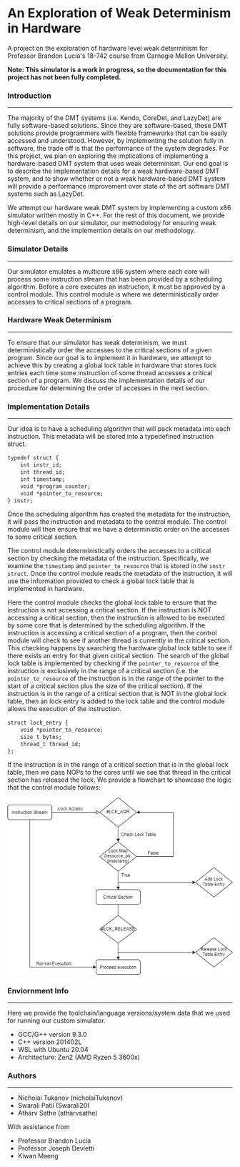 # An Exploration of Weak Determinism in Hardware
A project on the exploration of hardware level weak determinism for Professor Brandon Lucia's 18-742 course from Carnegie Mellon University.

**Note: This simulator is a work in progress, so the documentation for this project has not been fully completed.**

### Introduction
-------------------------------------------------
The majority of the DMT systems (i.e. Kendo, CoreDet, and LazyDet) are fully software-based solutions. Since they are software-based, these DMT solutions provide programmers with flexible frameworks that can be easily accessed and understood. However, by implementing the solution fully in software, the trade off is that the performance of the system degrades. For this project, we plan on exploring the implications of implementing a hardware-based DMT system that uses weak determinism. Our end goal is to describe the implementation details for a weak hardware-based DMT system, and to show whether or not a weak hardware-based DMT system will provide a performance improvement over state of the art software DMT systems such as LazyDet.

We attempt our hardware weak DMT system by implementing a custom x86 simulator written mostly in C++. For the rest of this document, we provide high-level details on our simulator, our methodology for ensuring weak determinism, and the implemention details on our methodology.

### Simulator Details
-------------------------------------------------
Our simulator emulates a multicore x86 system where each core will process some instruction stream that has been provided by a scheduling algorithm. Before a core executes an instruction, it must be approved by a control module. This control module is where we deterministically order accesses to critical sections of a program. 

### Hardware Weak Determinism
-------------------------------------------------
To ensure that our simulator has weak determinism, we must deterministically order the accesses to the critical sections of a given program. Since our goal is to implement it in hardware, we attempt to achieve this by creating a global lock table in hardware that stores lock entries each time some instruction of some thread accesses a critical section of a program. We discuss the implementation details of our procedure for determining the order of accesses in the next section.


### Implementation Details
-------------------------------------------------

Our idea is to have a scheduling algorithm that will pack metadata into each instruction. This metadata will be stored into a typedefined instruction struct. 

```
typedef struct {
    int instr_id; 
    int thread_id; 
    int timestamp; 
    void *program_counter;
    void *pointer_to_resource; 
} instr;
```

Once the scheduling algorithm has created the metadata for the instruction, it will pass the instruction and metadata to the control module. The control module will then ensure that we have a deterministic order on the accesses to some critical section.

The control module deterministically orders the accesses to a critical section by checking the metadata of the instruction. Specifically, we examine the `timestamp` and `pointer_to_resource` that is stored in the `instr struct`. Once the control module reads the metadata of the instruction, it will use the information provided to check a global lock table that is implemented in hardware.

Here the control module checks the global lock table to ensure that the instruction is not accessing a critical section. If the instruction is NOT accessing a critical section, then the instruction is allowed to be executed by some core that is determined by the scheduling algorithm. If the instruction is accessing a critical section of a program, then the control module will check to see if another thread is currently in the critical section. This checking happens by searching the hardware global lock table to see if there exists an entry for that given critical section. The search of the global lock table is implemented by checking if the `pointer_to_resource` of the instruction is exclusively in the range of a critical section (i.e. the `pointer_to_resource` of the instruction is in the range of the pointer to the start of a critical section plus the size of the critical section). If the instruction is in the range of a critical section that is NOT in the global lock table, then an lock entry is added to the lock table and the control module allows the execution of the instruction. 

```
struct lock_entry {
    void *pointer_to_resource;
    size_t bytes;
    thread_t thread_id;
};
```

If the instruction is in the range of a critical section that is in the global lock table, then we pass NOPs to the cores until we see that thread in the critical section has released the lock. We provide a flowchart to showcase the logic that the control module follows:

<img title="Flow Chart for the logic of the Control Module" src="/images/weak_det_flowchart.png">


### Enviornment Info
-------------------------------------------------
Here we provide the toolchain/language versions/system data that we used for running our custom simulator.

* GCC/G++ version 9.3.0
* C++ version 201402L
* WSL with Ubuntu 20.04
* Architecture: Zen2 (AMD Ryzen 5 3600x)


### Authors
-------------------------------------------------
* Nicholai Tukanov (nicholaiTukanov) 
* Swarali Patil (Swarali20)
* Atharv Sathe (atharvsathe)

With assistance from 
* Professor Brandon Lucia
* Professor Joseph Devietti
* Kiwan Maeng

